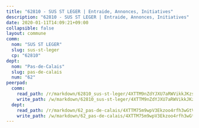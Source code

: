 ```yaml
---
title: "62810 - SUS ST LEGER | Entraide, Annonces, Initiatives"
description: "62810 - SUS ST LEGER | Entraide, Annonces, Initiatives"
date: 2020-01-11T14:09:21+09:00
collapsible: false
layout: commune
comm:
  nom: "SUS ST LEGER"
  slug: sus-st-leger
  cp: "62810"
dept:
  nom: "Pas-de-Calais"
  slug: pas-de-calais
  num: "62"
peerpad:
  comm:
    read_path: /r/markdown/62810_sus-st-leger/4XTTM9nZdYJXU7aRWVikkJKzsMnqbgdXxjSpmyV2XEG4KYapR
    write_path: /w/markdown/62810_sus-st-leger/4XTTM9nZdYJXU7aRWVikkJKzsMnqbgdXxjSpmyV2XEG4KYapR-K3TgTccd8stXKquaKSSVmDQxnaDBr5TPxwbYxvK1nym6fpq85yd4dBF6FhuwCUbj1Nhzt6Z73akGCjHUN7J3sZZn2WK18nUcbPrkeZtSczPik2cx5QcQPx4vRMqivDwRZvnWGxYq
  dept:
    read_path: /r/markdown/62_pas-de-calais/4XTTM75m9wpV3Ekzoo4rfh3wGtVqt7nPTzMg1MYVhwVomdK8M
    write_path: /w/markdown/62_pas-de-calais/4XTTM75m9wpV3Ekzoo4rfh3wGtVqt7nPTzMg1MYVhwVomdK8M-K3TgUmr9JtwkYScCjcSURkMhybGQe5kHc1bRyhUZ1Wa2wG6pz5UNZNwoMKw4Jus6Jj7CvvxkpNkxiJNsUrpUeN5qz4STN1oot9grws6ozQYd7932KDHnTUhWPve6bWc9W3XBLASD
---
```


